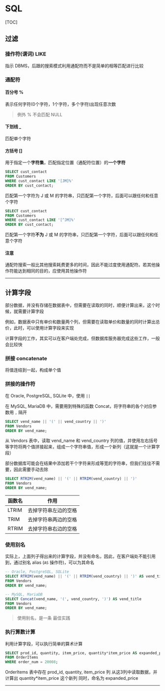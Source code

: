 # SQL

[TOC]

## 过滤

### 操作符(谓词) LIKE

指示 DBMS，后跟的搜索模式利用通配符而不是简单的相等匹配进行比较

### 通配符

#### 百分号 %

表示任何字符(0个字符，1个字符，多个字符)出现任意次数

> 例外
> % 不会匹配 NULL

#### 下划线 _

匹配单个字符

#### 方括号 []

用于指定一个**字符集**，匹配指定位置（通配符位置）的**一个字符**

```sql
SELECT cust_contact
FROM Customers
WHERE cust_contact LIKE '[JM]%'
ORDER BY cust_contact;
```

匹配第一个字符为 J 或 M 的字符串，只匹配第一个字符，后面可以跟任何和任意个字符

```sql
SELECT cust_contact
FROM Customers
WHERE cust_contact LIKE '[^JM]%'
ORDER BY cust_contact;
```
                                    
匹配第一个字符**不为** J 或 M 的字符串，只匹配第一个字符，后面可以跟任何和任意个字符


#### 注意

通配符搜索一般比其他搜索耗费更多的时间，因此不能过度使用通配符。若其他操作符能达到相同的目的，应使用其他操作符                     

---


## 计算字段

部分数据，并没有存储在数据表中，但需要在读取的同时，顺便计算出来，这个时候，就需要计算字段

例如，数据表中只有单价和数量两个列，但需要在读取单价和数量的同时计算出总价，此时，可以使用计算字段来实现

计算字段的工作，其实可以在客户端处完成，但数据库服务器完成这些工作，一般会比较快

### 拼接 concatenate

将值连结到一起，构成单个值

### 拼接的操作符

在 Oracle, PostgreSQL, SQLite 中，使用 `||`

在 MySQL, MariaDB 中，需要用到特殊的函数 Concat，将字符串的各个对应参数用 `,` 隔开

```sql
SELECT vend_name || '(' || vend_country || ')'
FROM Vendors
ORDER BY vend_name;
```

从 Vendors 表中，读取 vend_name 和 vend_country 列的值，并使用左右括号等字符将两个值拼接起来，组成一个字符串值，形成一个新列（这就是一个计算字段）

部分数据库可能会在结果中添加若干个字符来形成等宽的字符串，但我们往往不需要，因此需要手动去除

```sql
SELECT RTRIM(vend_name) || '(' || RTRIM(vend_country) || ')'
FROM Vendors
ORDER BY vend_name;
```

函数名 | 作用
----  | ---
LTRIM | 去掉字符串左边的空格
TRIM | 去掉字符串两边的空格
RTRIM | 去掉字符串右边的空格

### 使用别名

实际上，上面列子得出来的计算字段，并没有命名，因此，在客户端处不能引用到，通过别名 alias (`AS` 操作符)，可以为其命名

```sql
-- Oracle, PostgreSQL, SQLite
SELECT RTRIM(vend_name) || '(' || RTRIM(vend_country) || ')' AS vend_title
FROM Vendors
ORDER BY vend_name;
```

```sql
-- MySQL, MariaDB
SELECT Concat(vend_name, '(', vend_country, ')') AS vend_title
FROM Vendors
ORDER BY vend_name;
```

> 使用别名，是一条 最佳实践

### 执行算数计算

利用计算字段，可以执行简单的算术计算

```sql
SELECT prod_id, quantity, item_price, quantity*item_price AS expanded_price
FROM OrderItems
WHERE order_num = 20008;
```

OrderItems 表中存在 prod_id, quantity, item_price 列
从这3列中读取数据，并计算出 quantity*item_price 这个新列
同时，命名为 expanded_price

---

